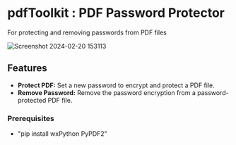 # pdfToolkit : PDF Password Protector
For protecting and removing passwords from PDF files

![Screenshot 2024-02-20 153113](https://github.com/xAkshay/pdfToolkit/assets/149974605/39862ecd-4dbf-4739-a185-5c58c1d2c985)


## Features

- **Protect PDF:** Set a new password to encrypt and protect a PDF file.
- **Remove Password:** Remove the password encryption from a password-protected PDF file.

### Prerequisites

- "pip install wxPython PyPDF2"
